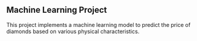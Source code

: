 ## Machine Learning Project

This project implements a machine learning model to predict the price of diamonds based on various physical characteristics. 